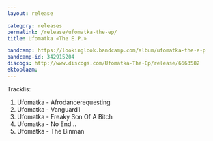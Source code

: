 ```yaml
---
layout: release

category: releases
permalink: /release/ufomatka-the-ep/
title: Ufomatka «The E.P.»

bandcamp: https://lookinglook.bandcamp.com/album/ufomatka-the-e-p
bandcamp-id: 342915204
discogs: http://www.discogs.com/Ufomatka-The-Ep/release/6663582
ektoplazm: 
---
```


Tracklis:

01. Ufomatka - Afrodancerequesting
02. Ufomatka - Vanguard1
03. Ufomatka - Freaky Son Of A Bitch
04. Ufomatka - No End...
05. Ufomatka - The Binman




